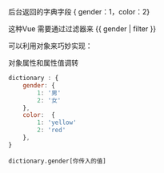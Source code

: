后台返回的字典字段   { gender：1，color：2}  

这种Vue 需要通过过滤器来  {{ gender | filter }}



可以利用对象来巧妙实现：

  对象属性和属性值调转

```js
dictionary : {
    gender: {
        1: '男'
        2: '女'
    },
    color:  {
        1: 'yellow'
        2: 'red'
    },
}
```

```
dictionary.gender[你传入的值]
```

